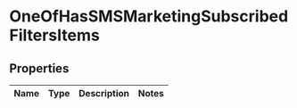 # OneOfHasSMSMarketingSubscribedFiltersItems

## Properties
Name | Type | Description | Notes
------------ | ------------- | ------------- | -------------
